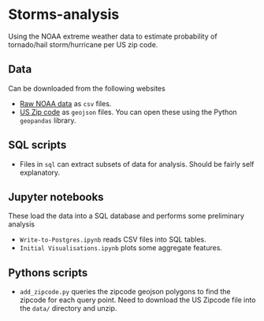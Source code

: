 # Storms-analysis

Using the NOAA extreme weather data to estimate probability of tornado/hail storm/hurricane per US zip code.

## Data 
Can be downloaded from the following websites

- [Raw NOAA data](https://www2.ncdc.noaa.gov/pub/data/swdi/stormevents/csvfiles/) as `csv` files.
- [US Zip code](https://github.com/OpenDataDE/State-zip-code-GeoJSON) as `geojson` files. You can open these using the Python `geopandas` library.
## SQL scripts
- Files in `sql` can extract subsets of data for analysis. Should be fairly self explanatory.

## Jupyter notebooks
These load the data into a SQL database and performs some preliminary analysis
- `Write-to-Postgres.ipynb` reads CSV files into SQL tables.
- `Initial Visualisations.ipynb` plots some aggregate features.

## Pythons scripts
- `add_zipcode.py` queries the zipcode geojson polygons to find the zipcode for each query point. Need to download the US Zipcode file into the `data/` directory and unzip. 
